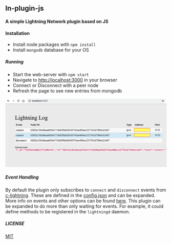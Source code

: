 ## ln-plugin-js

#### A simple Lightning Network plugin based on JS

#### Installation

* Install node packages with `npm install`
* Install `mongodb` database for your OS

##### Running 

* Start the web-server with `npm start`
* Navigate to [http://localhost:3000](http://localhost:3000) in your browser
* Connect or Disconnect with a peer node 
* Refresh the page to see new entries from mongodb

![lightning-log](https://raw.githubusercontent.com/Actinium-project/ACM-Designs/master/random/ln-plugin-web.png)

##### Event Handling

By default the plugin only subscribes to `connect` and `disconnect` events from [c-lightning](https://github.com/ElementsProject/lightning).
These are defined in the [config.json](https://github.com/Actinium-project/ln-plugin-js/blob/master/config.json#L7) and can be expanded.
More info on events and other options can be found [here](https://lightning.readthedocs.io/PLUGINS.html#a-day-in-the-life-of-a-plugin).
This plugin can be expanded to do more than only waiting for events. 
For example, it could define methods to be registered in the `lightningd` daemon.

##### LICENSE

[MIT](https://github.com/Actinium-project/ln-plugin-js/blob/master/LICENSE)